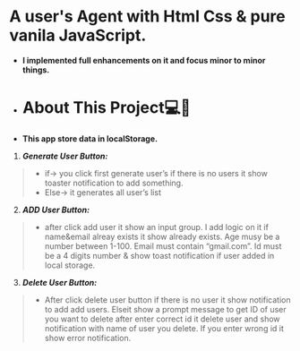 # A user's Agent with Html Css & pure vanila JavaScript.

- **I implemented full enhancements on it and focus minor to minor things.**

- # About This Project💻👾

- **This app store data in localStorage.**

1. **_Generate User Button:_**

> - if-> you click first generate user’s if there is no users it show toaster notification to add something.
> - Else-> it generates all user’s list

2. **_ADD User Button:_**

> - after click add user it show an input group. I add logic on it if name&email alreay exists it show already exists. Age musy be a number between 1-100. Email must contain “gmail.com”. Id must be a 4 digits number & show toast notification if user added in local storage.

3. **_Delete User Button:_**

> - After click delete user button if there is no user it show notification to add add users.
>   Elseit show a prompt message to get ID of user you want to delete after enter correct id it delete user and show notification with name of user you delete. If you enter wrong id it show error notification.

